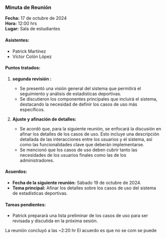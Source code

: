 ### Minuta de Reunión

**Fecha:** 17 de octubre de 2024  
**Hora:** 12:00 hrs  
**Lugar:** Sala de estudiantes


#### Asistentes:

- Patrick Martínez
- Víctor Colón López

#### Puntos tratados:

1. **segunda revisión :**
    - Se presentó una visión general del sistema que permitirá el seguimiento y análisis de estadísticas deportivas.
    - Se discutieron los componentes principales que incluirá el sistema, destacando la necesidad de definir los casos de uso más específicos.
      
2. **Ajuste y afinación de detalles:**
    - Se acordó que, para la siguiente reunión, se enfocará la discusión en afinar los detalles de los casos de uso. Esto incluye una descripción detallada de las interacciones entre los usuarios y el sistema, así como las funcionalidades clave que deberán implementarse.
    - Se mencionó que los casos de uso deben cubrir tanto las necesidades de los usuarios finales como las de los administradores.

#### Acuerdos:

- **Fecha de la siguiente reunión:** Sábado 19 de octubre de 2024.
- **Tema principal:** Afinar los detalles sobre los casos de uso del sistema de estadísticas deportivas.

#### Tareas pendientes:

- Patrick preparará una lista preliminar de los casos de uso para ser revisada y discutida en la próxima sesión.

La reunión concluyó a las ~2:20 hr
El acuerdo es que no se com se puede

